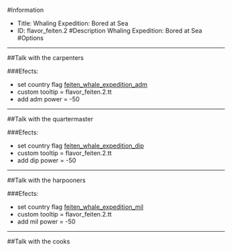 #Information
 - Title: Whaling Expedition: Bored at Sea
 - ID: flavor_feiten.2
#Description
Whaling Expedition: Bored at Sea
#Options

___
##Talk with the carpenters

###Efects:<ul><li>set country flag [feiten_whale_expedition_adm](../flags/feiten_whale_expedition_adm.md)</li><li>custom tooltip = flavor_feiten.2.tt</li><li>add adm power = -50</li></ul>

___
##Talk with the quartermaster

###Efects:<ul><li>set country flag [feiten_whale_expedition_dip](../flags/feiten_whale_expedition_dip.md)</li><li>custom tooltip = flavor_feiten.2.tt</li><li>add dip power = -50</li></ul>

___
##Talk with the harpooners

###Efects:<ul><li>set country flag [feiten_whale_expedition_mil](../flags/feiten_whale_expedition_mil.md)</li><li>custom tooltip = flavor_feiten.2.tt</li><li>add mil power = -50</li></ul>

___
##Talk with the cooks
